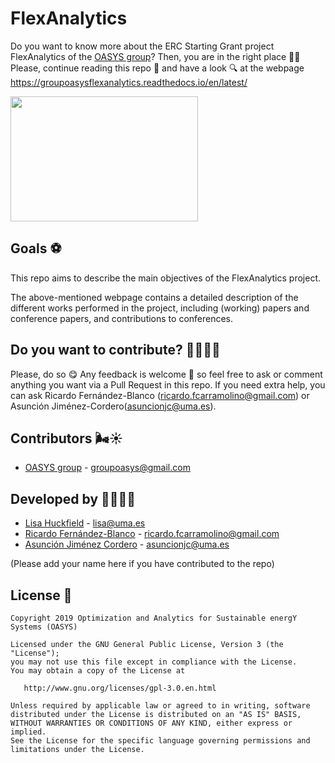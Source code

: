 # FlexAnalytics

Do you want to know more about the ERC Starting Grant project FlexAnalytics of the [OASYS group](https://sites.google.com/view/groupoasys/home)? Then, you are in the right
place 👏🎉 Please, continue reading this repo 📖 and have a look 🔍 at the webpage https://groupoasysflexanalytics.readthedocs.io/en/latest/

<img src="https://encrypted-tbn0.gstatic.com/images?q=tbn:ANd9GcQoH4zee0bSD33FwAkv_eDnsjACEYI4OGZp2yi1pz_P4wXl2vdm&s" height="200" width="300"/>

## Goals ⚽

This repo aims to describe the main objectives of the FlexAnalytics project. 

The above-mentioned webpage contains a detailed description of the different works performed in the project, including (working) papers and
conference papers, and contributions to conferences.

## Do you want to contribute? 🙋‍♂️🙋‍♀️
 
 Please, do so 😋 Any feedback is welcome 🤗 so feel free to ask or comment anything you want via a Pull Request in this repo.
 If you need extra help, you can ask Ricardo Fernández-Blanco (ricardo.fcarramolino@gmail.com) or Asunción Jiménez-Cordero(asuncionjc@uma.es).
 
 ## Contributors 🌬☀
 
 * [OASYS group](http://oasys.uma.es) -  groupoasys@gmail.com
 
 ## Developed by 👩‍💻👨‍💻
 * [Lisa Huckfield](https://sites.google.com/view/groupoasys/members?authuser=0) - lisa@uma.es	
 * [Ricardo Fernández-Blanco](https://scholar.google.com/citations?user=lPz_uUkAAAAJ&hl=es) - ricardo.fcarramolino@gmail.com
 * [Asunción Jiménez Cordero](https://www.researchgate.net/profile/Asuncion_Jimenez-Cordero/research) - asuncionjc@uma.es
 
 (Please add your name here if you have contributed to the repo)
 
 ## License 📝
 
    Copyright 2019 Optimization and Analytics for Sustainable energY Systems (OASYS)

    Licensed under the GNU General Public License, Version 3 (the "License");
    you may not use this file except in compliance with the License.
    You may obtain a copy of the License at

       http://www.gnu.org/licenses/gpl-3.0.en.html

    Unless required by applicable law or agreed to in writing, software
    distributed under the License is distributed on an "AS IS" BASIS,
    WITHOUT WARRANTIES OR CONDITIONS OF ANY KIND, either express or implied.
    See the License for the specific language governing permissions and
    limitations under the License.
 
